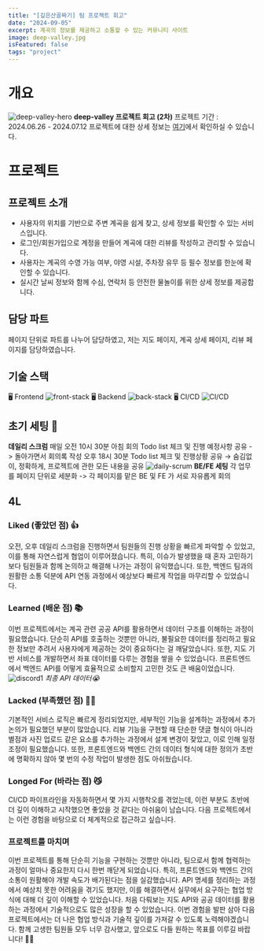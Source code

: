 ```yaml
---
title: "[깊은산골짜기] 팀 프로젝트 회고"
date: "2024-09-05"
excerpt: 계곡의 정보를 제공하고 소통할 수 있는 커뮤니티 사이트
image: deep-valley.jpg
isFeatured: false
tags: "project"
---
```


# 개요

![deep-valley-hero](deep-valley.jpg)
**deep-valley 프로젝트 회고 (2차)**
프로젝트 기간 : 2024.06.26 - 2024.07.12
프로젝트에 대한 상세 정보는 [여기](https://github.com/JJHHYB/deepvalley-front)에서 확인하실 수 있습니다.

# 프로젝트

## 프로젝트 소개

- 사용자의 위치를 기반으로 주변 계곡을 쉽게 찾고, 상세 정보를 확인할 수 있는 서비스입니다.
- 로그인/회원가입으로 계정을 만들어 계곡에 대한 리뷰를 작성하고 관리할 수 있습니다.
- 사용자는 계곡의 수영 가능 여부, 야영 시설, 주차장 유무 등 필수 정보를 한눈에 확인할 수 있습니다.
- 실시간 날씨 정보와 함께 수심, 연락처 등 안전한 물놀이를 위한 상세 정보를 제공합니다.

## 담당 파트

페이지 단위로 파트를 나누어 담당하였고, 저는 지도 페이지, 계곡 상세 페이지, 리뷰 페이지를 담당하였습니다.

## **기술 스택**

🖥 Frontend
![front-stack](front-stack.png)
🖥 Backend
![back-stack](back-stack.png)
🖥 CI/CD
![CI/CD](CICD.png)

## 초기 세팅 🔧

**데일리 스크럼**
매일 오전 10시 30분 아침 회의 Todo list 체크 및 진행 예정사항 공유 -> 돌아가면서 회의록 작성
오후 18시 30분 Todo list 체크 및 진행상황 공유 → 숨김없이, 정확하게, 프로젝트에 관한 모든 내용을 공유
![daily-scrum](scrum.jpg)
**BE/FE 세팅**
각 업무를 페이지 단위로 세분화 -> 각 페이지를 맡은 BE 및 FE 가 서로 자유롭게 회의

## 4L

### Liked (좋았던 점) 👍

오전, 오후 데일리 스크럼을 진행하면서 팀원들의 진행 상황을 빠르게 파악할 수 있었고, 이를 통해 자연스럽게 협업이 이루어졌습니다. 특히, 이슈가 발생했을 때 혼자 고민하기보다 팀원들과 함께 논의하고 해결해 나가는 과정이 유익했습니다. 또한, 백엔드 팀과의 원활한 소통 덕분에 API 연동 과정에서 예상보다 빠르게 작업을 마무리할 수 있었습니다.

### Learned (배운 점) 📚

이번 프로젝트에서는 계곡 관련 공공 API를 활용하면서 데이터 구조를 이해하는 과정이 필요했습니다. 단순히 API를 호출하는 것뿐만 아니라, 불필요한 데이터를 정리하고 필요한 정보만 추려서 사용자에게 제공하는 것이 중요하다는 걸 깨달았습니다.
또한, 지도 기반 서비스를 개발하면서 좌표 데이터를 다루는 경험을 쌓을 수 있었습니다. 프론트엔드에서 백엔드 API를 어떻게 효율적으로 소비할지 고민한 것도 큰 배움이었습니다.
![discord1](discord1.jpg)
_최종 API 데이터😭_

### Lacked (부족했던 점) 🤦‍♂️

기본적인 서비스 로직은 빠르게 정리되었지만, 세부적인 기능을 설계하는 과정에서 추가 논의가 필요했던 부분이 많았습니다.
리뷰 기능을 구현할 때 단순한 댓글 형식이 아니라 별점과 사진 업로드 같은 요소를 추가하는 과정에서 설계 변경이 잦았고, 이로 인해 일정 조정이 필요했습니다. 또한, 프론트엔드와 백엔드 간의 데이터 형식에 대한 정의가 초반에 명확하지 않아 몇 번의 수정 작업이 발생한 점도 아쉬웠습니다.

### Longed For (바라는 점) 😼

CI/CD 파이프라인을 자동화하면서 몇 가지 시행착오를 겪었는데, 이런 부분도 초반에 더 깊이 이해하고 시작했으면 좋았을 것 같다는 아쉬움이 남습니다. 다음 프로젝트에서는 이런 경험을 바탕으로 더 체계적으로 접근하고 싶습니다.

### 프로젝트를 마치며

이번 프로젝트를 통해 단순히 기능을 구현하는 것뿐만 아니라, 팀으로서 함께 협력하는 과정이 얼마나 중요한지 다시 한번 깨닫게 되었습니다. 특히, 프론트엔드와 백엔드 간의 소통이 원활해야 개발 속도가 배가된다는 점을 실감했습니다.
API 명세를 정리하는 과정에서 예상치 못한 어려움을 겪기도 했지만, 이를 해결하면서 실무에서 요구하는 협업 방식에 대해 더 깊이 이해할 수 있었습니다.
처음 다뤄보는 지도 API와 공공 데이터를 활용하는 과정에서 기술적으로도 많은 성장을 할 수 있었습니다.
이번 경험을 발판 삼아 다음 프로젝트에서는 더 나은 협업 방식과 기술적 깊이를 가져갈 수 있도록 노력해야겠습니다. 함께 고생한 팀원들 모두 너무 감사했고, 앞으로도 다들 원하는 목표를 이루길 바랍니다! 🚀💪
